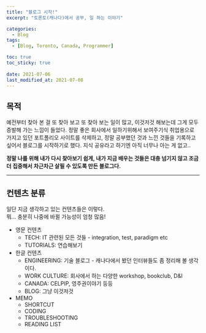 ```yaml
---
title: "블로그 시작!"
excerpt: "토론토(캐나다)에서 공부, 일 하는 이야기"

categories:
  - Blog
tags:
  - [Blog, Toronto, Canada, Programmer]

toc: true
toc_sticky: true
 
date: 2021-07-06
last_modified_at: 2021-07-08
---
```


## 목적
예전부터 찾아 본 걸 또 찾아 보고 또 찾아 보는 일이 많고, 이것저것 해보는데 그게 모두 증발해 가는 느낌이 들었다.
정말 좋은 회사에서 일하기위해서 보여주기식 취업용으로 가지고 있던 포트폴리오 사이트를 삭제하고, 정말 공부했던 것과 느낀 것들을 기록하고 싶어서 블로그를 시작하기로 했다. 지식 공유라고 하기엔 아직 너무나 아는 게 없고..

**정말 나를 위해 내가 다시 찾아보기 쉽게, 내가 지금 배우는 것들은 대충 넘기지 않고 조금 더 집중해서 차근차근 살필 수 있도록 만든 블로그다.**

---

## 컨텐츠 분류
일단 지금 생각하고 있는 컨텐츠들은 이렇다.  
뭐... 충분히 나중에 바뀔 가능성이 엄청 많음!  

- 영문 컨텐츠
  - TECH: IT 관련된 모든 것들 - integration, test, paradigm etc
  - TUTORIALS: 연습해보기
- 한글 컨텐츠
  - ENGINEERING: 기술 블로그 - 캐나다에서 봤던 인터뷰들도 좀 정리해 볼 생각이다.
  - WORK CULTURE: 회사에서 하는 다양한 workshop, bookclub, D&I
  - CANADA: CELPIP, 영주권이야기 등등
  - BLOG: 그냥 이것저것
- MEMO
  - SHORTCUT
  - CODING
  - TROUBLESHOOTING
  - READING LIST
